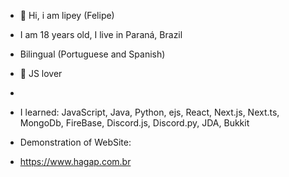 - 👋 Hi, i am lipey (Felipe)

- I am 18 years old, I live in Paraná, Brazil
- Bilingual (Portuguese and Spanish)
- 💖 JS lover
- 
- I learned: JavaScript, Java, Python, ejs, React, Next.js, Next.ts, MongoDb, FireBase, Discord.js, Discord.py, JDA, Bukkit

- Demonstration of WebSite:
- https://www.hagap.com.br
